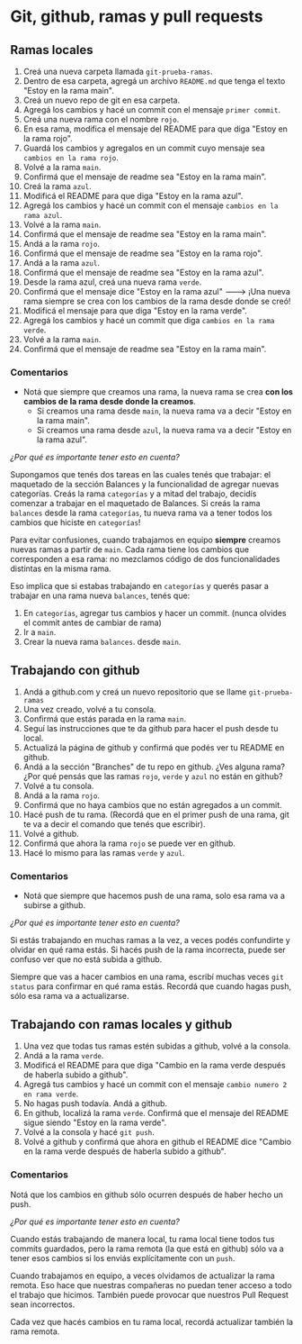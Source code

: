 # Git, github, ramas y pull requests

## Ramas locales

1. Creá una nueva carpeta llamada `git-prueba-ramas`. 
2. Dentro de esa carpeta, agregá un archivo `README.md` que tenga el texto "Estoy en la rama main". 
3. Creá un nuevo repo de git en esa carpeta. 
4. Agregá los cambios y hacé un commit con el mensaje `primer commit`. 
5. Creá una nueva rama con el nombre `rojo`. 
6. En esa rama, modifica el mensaje del README para que diga "Estoy en la rama rojo". 
7. Guardá los cambios y agregalos en un commit cuyo mensaje sea `cambios en la rama rojo`. 
8. Volvé a la rama `main`. 
9. Confirmá que el mensaje de readme sea "Estoy en la rama main". 
10. Creá la rama `azul`. 
11. Modificá el README para que diga "Estoy en la rama azul". 
12. Agregá los cambios y hacé un commit con el mensaje `cambios en la rama azul`. 
13. Volvé a la rama `main`. 
14. Confirmá que el mensaje de readme sea "Estoy en la rama main". 
15. Andá a la rama `rojo`. 
16. Confirmá que el mensaje de readme sea "Estoy en la rama rojo".
17. Andá a la rama `azul`. 
18. Confirmá que el mensaje de readme sea "Estoy en la rama azul".
19. Desde la rama azul, creá una nueva rama `verde`. 
20. Confirmá que el mensaje dice "Estoy en la rama azul" ---> ¡Una nueva rama siempre se crea con los cambios de la rama desde donde se creó!
21. Modificá el mensaje para que diga "Estoy en la rama verde".
22. Agregá los cambios y hacé un commit que diga `cambios en la rama verde`. 
23. Volvé a la rama `main`. 
24. Confirmá que el mensaje de readme sea "Estoy en la rama main". 

### Comentarios

- Notá que siempre que creamos una rama, la nueva rama se crea **con los cambios de la rama desde donde la creamos**. 
  - Si creamos una rama desde `main`, la nueva rama va a decir "Estoy en la rama main". 
  - Si creamos una rama desde `azul`, la nueva rama va a decir "Estoy en la rama azul". 

*¿Por qué es importante tener esto en cuenta?*

Supongamos que tenés dos tareas en las cuales tenés que trabajar: el maquetado de la sección Balances y la funcionalidad de agregar nuevas categorías. 
Creás la rama `categorías` y a mitad del trabajo, decidís comenzar a trabajar en el maquetado de Balances. Si creás la rama `balances` desde la rama `categorías`, tu nueva rama va a tener todos los cambios que hiciste en `categorías`!

Para evitar confusiones, cuando trabajamos en equipo **siempre** creamos nuevas ramas a partir de `main`. Cada rama tiene los cambios que corresponden a esa rama: no mezclamos código de dos funcionalidades distintas en la misma rama. 

Eso implica que si estabas trabajando en `categorías` y querés pasar a trabajar en una rama nueva `balances`, tenés que:

1. En `categorías`, agregar tus cambios y hacer un commit. (nunca olvides el commit antes de cambiar de rama)
2. Ir a `main`. 
3. Crear la nueva rama `balances`. desde `main`. 

## Trabajando con github

1. Andá a github.com y creá un nuevo repositorio que se llame `git-prueba-ramas`
2. Una vez creado, volvé a tu consola. 
3. Confirmá que estás parada en la rama `main`. 
4. Seguí las instrucciones que te da github para hacer el push desde tu local. 
5. Actualizá la página de github y confirmá que podés ver tu README en github.
6. Andá a la sección "Branches" de tu repo en github. ¿Ves alguna rama? ¿Por qué pensás que las ramas `rojo`, `verde` y `azul` no están en github? 
7. Volvé a tu consola. 
8. Andá a la rama `rojo`. 
9. Confirmá que no haya cambios que no están agregados a un commit. 
10. Hacé push de tu rama. (Recordá que en el primer push de una rama, git te va a decir el comando que tenés que escribir). 
11. Volvé a github. 
12. Confirmá que ahora la rama `rojo` se puede ver en github. 
13. Hacé lo mismo para las ramas `verde` y `azul`. 


### Comentarios

- Notá que siempre que hacemos push de una rama, solo esa rama va a subirse a github. 

*¿Por qué es importante tener esto en cuenta?*

Si estás trabajando en muchas ramas a la vez, a veces podés confundirte y olvidar en qué rama estás. Si hacés push de la rama incorrecta, puede ser confuso ver que no está subida a github. 

Siempre que vas a hacer cambios en una rama, escribí muchas veces `git status` para confirmar en qué rama estás. Recordá que cuando hagas push, sólo esa rama va a actualizarse. 


## Trabajando con ramas locales y github

1. Una vez que todas tus ramas estén subidas a github, volvé a la consola. 
2. Andá a la rama `verde`. 
3. Modificá el README para que diga "Cambio en la rama verde después de haberla subido a github". 
4. Agregá tus cambios y hacé un commit con el mensaje `cambio numero 2 en rama verde`.
5. No hagas push todavía. Andá a github. 
6. En github, localizá la rama `verde`. Confirmá que el mensaje del README sigue siendo "Estoy en la rama verde". 
7. Volvé a la consola y hacé `git push`. 
8. Volvé a github y confirmá que ahora en github el README dice "Cambio en la rama verde después de haberla subido a github". 

### Comentarios

Notá que los cambios en github sólo ocurren después de haber hecho un push.  

*¿Por qué es importante tener esto en cuenta?*

Cuando estás trabajando de manera local, tu rama local tiene todos tus commits guardados, pero la rama remota (la que está en github) sólo va a tener esos cambios si los enviás explícitamente con un `push`. 

Cuando trabajamos en equipo, a veces olvidamos de actualizar la rama remota. Eso hace que nuestras compañeras no puedan tener acceso a todo el trabajo que hicimos. También puede provocar que nuestros Pull Request sean incorrectos. 

Cada vez que hacés cambios en tu rama local, recordá actualizar también la rama remota. 

